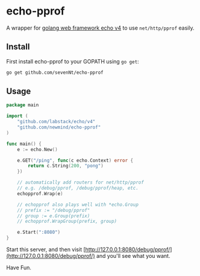 echo-pprof
========

A wrapper for [golang web framework echo v4](https://github.com/labstack/echo/v4) to use `net/http/pprof` easily.

## Install

First install echo-pprof to your GOPATH using `go get`:

```sh
go get github.com/sevenNt/echo-pprof
```

## Usage

```go
package main

import (
	"github.com/labstack/echo/v4"
	"github.com/newmind/echo-pprof"
)

func main() {
	e := echo.New()

	e.GET("/ping", func(c echo.Context) error {
		return c.String(200, "pong")
	})

	// automatically add routers for net/http/pprof
	// e.g. /debug/pprof, /debug/pprof/heap, etc.
	echopprof.Wrap(e)

	// echopprof also plays well with *echo.Group
	// prefix := "/debug/pprof"
	// group := e.Group(prefix)
	// echopprof.WrapGroup(prefix, group)

	e.Start(":8080")
}
```

Start this server, and then visit [http://127.0.0.1:8080/debug/pprof/](http://127.0.0.1:8080/debug/pprof/) and you'll see what you want.

Have Fun.
